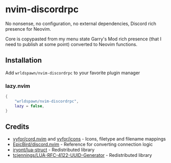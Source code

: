 # nvim-discordrpc
No nonsense, no configuration, no external dependencies, Discord rich presence for Neovim.

Core is copypasted from my menu state Garry's Mod rich presence (that I need to publish at some point) converted to
Neovim functions.

## Installation
Add `wrldspawn/nvim-discordrpc` to your favorite plugin manager

### lazy.nvim
```lua
{
    "wrldspawn/nvim-discordrpc",
    lazy = false,
}
```

## Credits
- [vyfor/cord.nvim](https://github.com/vyfor/cord.nvim) and [vyfor/icons](https://github.com/vyfor/icons) - Icons, filetype and filename mappings
- [EpicBird/discord.nvim](https://github.com/EpicBirb/discord.nvim) - Reference for converting connection logic
- [iryont/lua-struct](https://github.com/iryont/lua-struct) - Redistributed library
- [tcjennings/LUA-RFC-4122-UUID-Generator](https://github.com/tcjennings/LUA-RFC-4122-UUID-Generator) - Redistributed library
